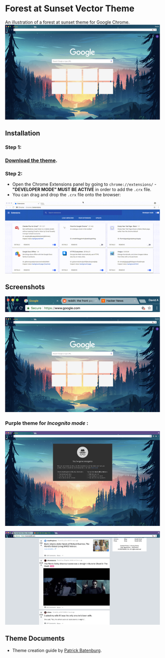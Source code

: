 # Forest at Sunset Vector Theme

An illustration of a forest at sunset theme for Google Chrome.
![Forest Theme](https://github.com/dvampofo/forest_theme/blob/master/screenshots/browser_normal.png?raw=true)

## Installation

### Step 1: 
### [Download the theme](https://github.com/dvampofo/forest_theme/raw/master/Forest_Vector_Theme.crx).
### Step 2:

- Open the Chrome Extensions panel by going to ```chrome://extensions/``` - **"DEVELOPER MODE" MUST BE ACTIVE** in order to add the ```.crx``` file.
- You can drag and drop the ```.crx``` file onto the browser:

![Demo gif](https://github.com/dvampofo/forest_theme/blob/master/screenshots/installation.gif?raw=true)

## Screenshots

![Image 1](https://github.com/dvampofo/forest_theme/blob/master/screenshots/browser_active.png?raw=true)

![Image 2](https://github.com/dvampofo/forest_theme/blob/master/screenshots/browser_normal.png?raw=true)


### Purple theme for *Incognito mode* :

![Image 3](https://github.com/dvampofo/forest_theme/blob/master/screenshots/browser_incognito.png?raw=true)

![Image 4](https://github.com/dvampofo/forest_theme/blob/master/screenshots/browser_incognito2.png?raw=true)

## Theme Documents
 - Theme creation guide by [Patrick Batenburg](https://github.com/Patrick-Batenburg/GoogleChromeThemeCreationGuide#theme_ntp_background).



